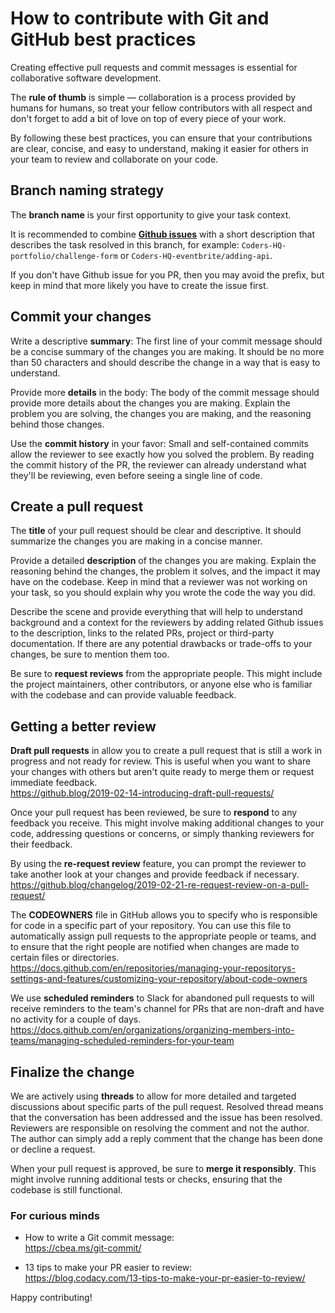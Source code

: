 # How to contribute with Git and GitHub best practices

Creating effective pull requests and commit messages is essential for collaborative software development.

The **rule of thumb** is simple — collaboration is a process provided by humans for humans, so treat your fellow contributors with all respect and don't forget to add a bit of love on top of every piece of your work.

By following these best practices, you can ensure that your contributions are clear, concise, and easy to understand, making it easier for others in your team to review and collaborate on your code.

## Branch naming strategy

The **branch name** is your first opportunity to give your task context.

It is recommended to combine [**Github issues**](https://github.com/Coders-HQ/CodersHQ/issues) with a short description that describes the task resolved in this branch, for example: `Coders-HQ-portfolio/challenge-form` or `Coders-HQ-eventbrite/adding-api`.

If you don't have Github issue for you PR, then you may avoid the prefix, but keep in mind that more likely you have to create the issue first. 

## Commit your changes

Write a descriptive **summary**: The first line of your commit message should be a concise summary of the changes you are making. It should be no more than 50 characters and should describe the change in a way that is easy to understand.

Provide more **details** in the body: The body of the commit message should provide more details about the changes you are making. Explain the problem you are solving, the changes you are making, and the reasoning behind those changes.

Use the **commit history** in your favor: Small and self-contained commits allow the reviewer to see exactly how you solved the problem. By reading the commit history of the PR, the reviewer can already understand what they'll be reviewing, even before seeing a single line of code.

## Create a pull request

The **title** of your pull request should be clear and descriptive. It should summarize the changes you are making in a concise manner.

Provide a detailed **description** of the changes you are making. Explain the reasoning behind the changes, the problem it solves, and the impact it may have on the codebase. Keep in mind that a reviewer was not working on your task, so you should explain why you wrote the code the way you did.

Describe the scene and provide everything that will help to understand background and a context for the reviewers by adding related Github issues to the description, links to the related PRs, project or third-party documentation. If there are any potential drawbacks or trade-offs to your changes, be sure to mention them too.

Be sure to **request reviews** from the appropriate people. This might include the project maintainers, other contributors, or anyone else who is familiar with the codebase and can provide valuable feedback.

## Getting a better review

**Draft pull requests** in allow you to create a pull request that is still a work in progress and not ready for review. This is useful when you want to share your changes with others but aren't quite ready to merge them or request immediate feedback.    
https://github.blog/2019-02-14-introducing-draft-pull-requests/

Once your pull request has been reviewed, be sure to **respond** to any feedback you receive. This might involve making additional changes to your code, addressing questions or concerns, or simply thanking reviewers for their feedback.  

By using the **re-request review** feature, you can prompt the reviewer to take another look at your changes and provide feedback if necessary.  
https://github.blog/changelog/2019-02-21-re-request-review-on-a-pull-request/

The **CODEOWNERS** file in GitHub allows you to specify who is responsible for code in a specific part of your repository. You can use this file to automatically assign pull requests to the appropriate people or teams, and to ensure that the right people are notified when changes are made to certain files or directories.  
https://docs.github.com/en/repositories/managing-your-repositorys-settings-and-features/customizing-your-repository/about-code-owners
 
We use **scheduled reminders** to Slack for abandoned pull requests to will receive reminders to the team's channel for PRs that are non-draft and have no activity for a couple of days.
https://docs.github.com/en/organizations/organizing-members-into-teams/managing-scheduled-reminders-for-your-team

## Finalize the change

We are actively using **threads** to allow for more detailed and targeted discussions about specific parts of the pull request.  Resolved thread means that the conversation has been addressed and the issue has been resolved. Reviewers are responsible on resolving the comment and not the author. The author can simply add a reply comment that the change has been done or decline a request.

When your pull request is approved, be sure to **merge it responsibly**. This might involve running additional tests or checks, ensuring that the codebase is still functional.

### For curious minds

- How to write a Git commit message:  
https://cbea.ms/git-commit/

- 13 tips to make your PR easier to review:  
https://blog.codacy.com/13-tips-to-make-your-pr-easier-to-review/

Happy contributing!
